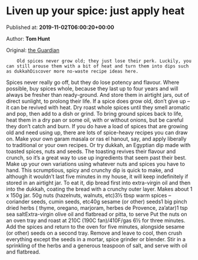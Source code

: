 
# Liven up your spice: just apply heat

Published at: **2019-11-02T06:00:20+00:00**

Author: **Tom Hunt**

Original: [the Guardian](https://www.theguardian.com/food/2019/nov/02/liven-up-old-spices-jheat-dukkah-recipe-tom-hunt)


        Old spices never grow old; they just lose their perk. Luckily, you can still arouse them with a bit of heat and turn them into dips such as dukkahDiscover more no-waste recipe ideas here.
      
Spices never really go off, but they do lose potency and flavour. Where possible, buy spices whole, because they last up to four years and will always be fresher than ready-ground. And store them in airtight jars, out of direct sunlight, to prolong their life.
If a spice does grow old, don’t give up – it can be revived with heat. Dry roast whole spices until they smell aromatic and pop, then add to a dish or grind. To bring ground spices back to life, heat them in a dry pan or some oil, with or without onions, but be careful they don’t catch and burn.
If you do have a load of spices that are growing old and need using up, there are lots of spice-heavy recipes you can draw on. Make your own garam masala or ras el hanout, say, and apply liberally to traditional or your own recipes. Or try dukkah, an Egyptian dip made with toasted spices, nuts and seeds. The toasting revives their flavour and crunch, so it’s a great way to use up ingredients that seem past their best. Make up your own variations using whatever nuts and spices you have to hand.
This scrumptious, spicy and crunchy dip is quick to make, and although it wouldn’t last five minutes in my house, it will keep indefinitely if stored in an airtight jar. To eat it, dip bread first into extra-virgin oil and then into the dukkah, coating the bread with a crunchy outer layer. Makes about 1 x 150g jar.
50g nuts (hazelnuts, walnuts, etc)3½ tbsp warm spices – coriander seeds, cumin seeds, etc40g sesame (or other) seeds1 big pinch dried herbs ( thyme, oregano, marjoram, herbes de Provence, za’atar)1 tsp sea saltExtra-virgin olive oil and flatbread or pitta, to serve
Put the nuts on an oven tray and roast at 210C (190C fan)/410F/gas 6½ for three minutes. Add the spices and return to the oven for five minutes, alongside sesame (or other) seeds on a second tray. Remove and leave to cool, then crush everything except the seeds in a mortar, spice grinder or blender. Stir in a sprinkling of the herbs and a generous teaspoon of salt, and serve with oil and flatbread.
